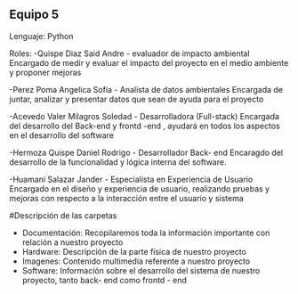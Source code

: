 ## Equipo 5
Lenguaje: Python 

Roles:
-Quispe Diaz Said Andre - evaluador de impacto ambiental
Encargado de medir y evaluar el impacto del proyecto en el medio ambiente y proponer mejoras 

-Perez Poma Angelica Sofia - Analista de datos ambientales
Encargada de juntar, analizar y presentar datos que sean de ayuda para el proyecto 

-Acevedo Valer Milagros Soledad - Desarrolladora (Full-stack)
Encargada del desarrollo del Back-end y frontd -end , ayudará en todos los aspectos en el desarrollo del software

-Hermoza Quispe Daniel Rodrigo - Desarrollador Back- end
Encaragdo del desarrollo de la funcionalidad y lógica interna del software.

-Huamani Salazar Jander - Especialista en Experiencia de Usuario
Encargado en el diseño y experiencia de usuario, realizando pruebas y mejoras con respecto a la interacción entre el usuario y sistema 

#Descripción de las carpetas
- Documentación: Recopilaremos toda la información importante con relación a nuestro proyecto
- Hardware: Descripción de la parte física de nuestro proyecto
- Imagenes: Contenido multimedia referente a nuestro proyecto
- Software: Información sobre el desarrollo del sistema de nuestro proyecto, tanto back- end como frontd - end